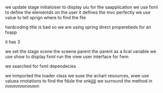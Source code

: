 we update stage initialoiser to display uiu for the saapplication
we use fxml to define the elementds on the user 
it defines the mvc perfectly
we use value to tell sprign where to find the file

 hardcoding title is bad so we are using spring direct properetieds for an fxapp
 

it has 3 

we set the stage scene
the sceene parent
the parent as a lical variable
we use show to display
fxml run the view user interface for fwm

we searched for fxml dependecies

we inmported the loader class
we suse the achart resources,
wwe use valuea nnotations  to find the fdule
the xnkjjjjj
we surround the method in                 mmmmmmmmm                                                                                                                                                                                                                                                                                                                                                                                                                                                                                                                                                                                                             